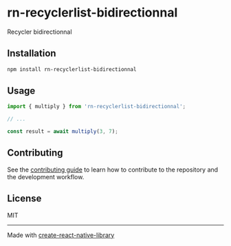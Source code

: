 # rn-recyclerlist-bidirectionnal

Recycler bidirectionnal

## Installation

```sh
npm install rn-recyclerlist-bidirectionnal
```

## Usage

```js
import { multiply } from 'rn-recyclerlist-bidirectionnal';

// ...

const result = await multiply(3, 7);
```

## Contributing

See the [contributing guide](CONTRIBUTING.md) to learn how to contribute to the repository and the development workflow.

## License

MIT

---

Made with [create-react-native-library](https://github.com/callstack/react-native-builder-bob)
